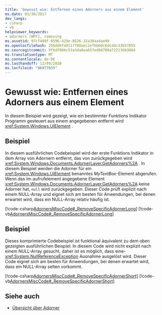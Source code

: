 ```yaml
---
title: 'Gewusst wie: Entfernen eines Adorners aus einem Element'
ms.date: 03/30/2017
dev_langs:
- csharp
- vb
helpviewer_keywords:
- adorners [WPF], removing
ms.assetid: 97cf4d9f-0596-429e-8526-32a30aa4ae99
ms.openlocfilehash: 256dd6fa0117f88aec2ef6b60c6dcd4c33b57855
ms.sourcegitcommit: 9f6df084c53a3da0ea657ed0d708a72213683084
ms.translationtype: MT
ms.contentlocale: de-DE
ms.lasthandoff: 12/09/2020
ms.locfileid: "96977035"
---
```

# <a name="how-to-remove-an-adorner-from-an-element"></a>Gewusst wie: Entfernen eines Adorners aus einem Element
In diesem Beispiel wird gezeigt, wie ein bestimmter Funktions Indikator Programm gesteuert aus einem angegebenen entfernt wird <xref:System.Windows.UIElement> .  
  
## <a name="example"></a>Beispiel  
 In diesem ausführlichen Codebeispiel wird der erste Funktions Indikator in dem Array von Adornern entfernt, das von zurückgegeben wird <xref:System.Windows.Documents.AdornerLayer.GetAdorners%2A> .  In diesem Beispiel werden die Adorner für ein <xref:System.Windows.UIElement> benanntes *MyTextBox*-Element abgerufen.  Wenn das im-aufrufelement angegebene Element <xref:System.Windows.Documents.AdornerLayer.GetAdorners%2A> keine Adorner hat, `null` wird zurückgegeben.  Dieser Code prüft explizit nach einem NULL-Array und eignet sich am besten für Anwendungen, bei denen erwartet wird, dass ein NULL-Array relativ häufig ist.  
  
 [!code-csharp[AdornersMiscCode#_RemoveSpecificAdornerLong](~/samples/snippets/csharp/VS_Snippets_Wpf/AdornersMiscCode/CSharp/Window1.xaml.cs#_removespecificadornerlong)]
 [!code-vb[AdornersMiscCode#_RemoveSpecificAdornerLong](~/samples/snippets/visualbasic/VS_Snippets_Wpf/AdornersMiscCode/visualbasic/window1.xaml.vb#_removespecificadornerlong)]  
  
## <a name="example"></a>Beispiel  
 Dieses komprimierte Codebeispiel ist funktional äquivalent zu dem oben gezeigten ausführlichen Beispiel. In diesem Code wird nicht explizit nach einem NULL-Array gesucht, daher ist es möglich, dass eine- <xref:System.NullReferenceException> Ausnahme ausgelöst wird.  Dieser Code eignet sich am besten für Anwendungen, bei denen erwartet wird, dass ein NULL-Array selten vorkommt.  
  
 [!code-csharp[AdornersMiscCode#_RemoveSpecificAdornerShort](~/samples/snippets/csharp/VS_Snippets_Wpf/AdornersMiscCode/CSharp/Window1.xaml.cs#_removespecificadornershort)]
 [!code-vb[AdornersMiscCode#_RemoveSpecificAdornerShort](~/samples/snippets/visualbasic/VS_Snippets_Wpf/AdornersMiscCode/visualbasic/window1.xaml.vb#_removespecificadornershort)]  
  
## <a name="see-also"></a>Siehe auch

- [Übersicht über Adorner](adorners-overview.md)
